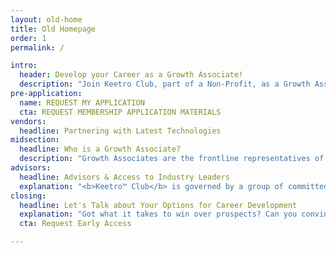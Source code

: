 ```yaml
---
layout: old-home
title: Old Homepage
order: 1
permalink: /

intro:
  header: Develop your Career as a Growth Associate!
  description: "Join Keetro Club, part of a Non-Profit, as a Growth Associate to help us resolve communication issues facing our society while developing your career in marketing and demand generation. This position is a part-time opportunity that allows you to keep your full-time job."
pre-application:
  name: REQUEST MY APPLICATION
  cta: REQUEST MEMBERSHIP APPLICATION MATERIALS
vendors:
  headline: Partnering with Latest Technologies
midsection:
  headline: Who is a Growth Associate?
  description: "Growth Associates are the frontline representatives of our organization and are an integral part of our elite marketing club. As a Growth Associate, you will engage industry professionals and win over prospects to attend networking events."
advisors:
  headline: Advisors & Access to Industry Leaders
  explanation: "<b>Keetro™ Club</b> is governed by a group of committed advisors who come from leadership positions in sales and marketing. They are all committed to seeing members flourish."
closing:
  headline: Let's Talk about Your Options for Career Development
  explanation: "Got what it takes to win over prospects? Can you convince almost anyone to attend a meeting? Great, we would love to hear from you! Fill out our application to be a part of our elite marketing club."
  cta: Request Early Access

---
```

